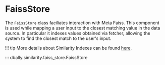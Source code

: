 # FaissStore

The `FaissStore` class faciliates interaction with Meta Faiss. This component is used while mapping a user input to the closest matching value in the data source. In particular it  indexes values obtained via fetcher, allowing the system to find the closest match to the user's input.

!!! tip
    More details about Similarity Indexes can be found [here](../concepts/similarity_indexes.md).

::: dbally.similarity.faiss_store.FaissStore
